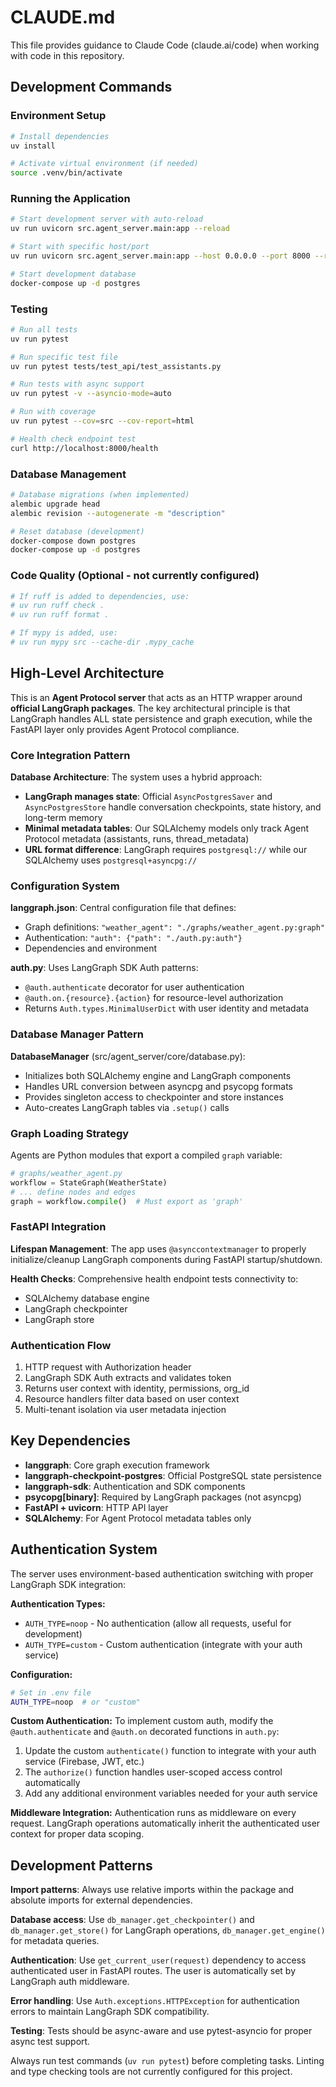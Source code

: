 # CLAUDE.md

This file provides guidance to Claude Code (claude.ai/code) when working with code in this repository.

## Development Commands

### Environment Setup
```bash
# Install dependencies
uv install

# Activate virtual environment (if needed)
source .venv/bin/activate
```

### Running the Application
```bash
# Start development server with auto-reload
uv run uvicorn src.agent_server.main:app --reload

# Start with specific host/port
uv run uvicorn src.agent_server.main:app --host 0.0.0.0 --port 8000 --reload

# Start development database
docker-compose up -d postgres
```

### Testing
```bash
# Run all tests
uv run pytest

# Run specific test file
uv run pytest tests/test_api/test_assistants.py

# Run tests with async support
uv run pytest -v --asyncio-mode=auto

# Run with coverage
uv run pytest --cov=src --cov-report=html

# Health check endpoint test
curl http://localhost:8000/health
```

### Database Management
```bash
# Database migrations (when implemented)
alembic upgrade head
alembic revision --autogenerate -m "description"

# Reset database (development)
docker-compose down postgres
docker-compose up -d postgres
```

### Code Quality (Optional - not currently configured)
```bash
# If ruff is added to dependencies, use:
# uv run ruff check .
# uv run ruff format .

# If mypy is added, use:
# uv run mypy src --cache-dir .mypy_cache
```

## High-Level Architecture

This is an **Agent Protocol server** that acts as an HTTP wrapper around **official LangGraph packages**. The key architectural principle is that LangGraph handles ALL state persistence and graph execution, while the FastAPI layer only provides Agent Protocol compliance.

### Core Integration Pattern

**Database Architecture**: The system uses a hybrid approach:
- **LangGraph manages state**: Official `AsyncPostgresSaver` and `AsyncPostgresStore` handle conversation checkpoints, state history, and long-term memory
- **Minimal metadata tables**: Our SQLAlchemy models only track Agent Protocol metadata (assistants, runs, thread_metadata)
- **URL format difference**: LangGraph requires `postgresql://` while our SQLAlchemy uses `postgresql+asyncpg://`

### Configuration System

**langgraph.json**: Central configuration file that defines:
- Graph definitions: `"weather_agent": "./graphs/weather_agent.py:graph"`
- Authentication: `"auth": {"path": "./auth.py:auth"}`
- Dependencies and environment

**auth.py**: Uses LangGraph SDK Auth patterns:
- `@auth.authenticate` decorator for user authentication
- `@auth.on.{resource}.{action}` for resource-level authorization
- Returns `Auth.types.MinimalUserDict` with user identity and metadata

### Database Manager Pattern

**DatabaseManager** (src/agent_server/core/database.py):
- Initializes both SQLAlchemy engine and LangGraph components
- Handles URL conversion between asyncpg and psycopg formats
- Provides singleton access to checkpointer and store instances
- Auto-creates LangGraph tables via `.setup()` calls

### Graph Loading Strategy

Agents are Python modules that export a compiled `graph` variable:
```python
# graphs/weather_agent.py
workflow = StateGraph(WeatherState)
# ... define nodes and edges
graph = workflow.compile()  # Must export as 'graph'
```

### FastAPI Integration

**Lifespan Management**: The app uses `@asynccontextmanager` to properly initialize/cleanup LangGraph components during FastAPI startup/shutdown.

**Health Checks**: Comprehensive health endpoint tests connectivity to:
- SQLAlchemy database engine
- LangGraph checkpointer 
- LangGraph store

### Authentication Flow

1. HTTP request with Authorization header
2. LangGraph SDK Auth extracts and validates token
3. Returns user context with identity, permissions, org_id
4. Resource handlers filter data based on user context
5. Multi-tenant isolation via user metadata injection

## Key Dependencies

- **langgraph**: Core graph execution framework
- **langgraph-checkpoint-postgres**: Official PostgreSQL state persistence  
- **langgraph-sdk**: Authentication and SDK components
- **psycopg[binary]**: Required by LangGraph packages (not asyncpg)
- **FastAPI + uvicorn**: HTTP API layer
- **SQLAlchemy**: For Agent Protocol metadata tables only

## Authentication System

The server uses environment-based authentication switching with proper LangGraph SDK integration:

**Authentication Types:**
- `AUTH_TYPE=noop` - No authentication (allow all requests, useful for development)
- `AUTH_TYPE=custom` - Custom authentication (integrate with your auth service)

**Configuration:**
```bash
# Set in .env file
AUTH_TYPE=noop  # or "custom"
```

**Custom Authentication:**
To implement custom auth, modify the `@auth.authenticate` and `@auth.on` decorated functions in `auth.py`:
1. Update the custom `authenticate()` function to integrate with your auth service (Firebase, JWT, etc.)
2. The `authorize()` function handles user-scoped access control automatically  
3. Add any additional environment variables needed for your auth service

**Middleware Integration:**
Authentication runs as middleware on every request. LangGraph operations automatically inherit the authenticated user context for proper data scoping.

## Development Patterns

**Import patterns**: Always use relative imports within the package and absolute imports for external dependencies.

**Database access**: Use `db_manager.get_checkpointer()` and `db_manager.get_store()` for LangGraph operations, `db_manager.get_engine()` for metadata queries.

**Authentication**: Use `get_current_user(request)` dependency to access authenticated user in FastAPI routes. The user is automatically set by LangGraph auth middleware.

**Error handling**: Use `Auth.exceptions.HTTPException` for authentication errors to maintain LangGraph SDK compatibility.

**Testing**: Tests should be async-aware and use pytest-asyncio for proper async test support.

Always run test commands (`uv run pytest`) before completing tasks. Linting and type checking tools are not currently configured for this project.